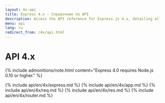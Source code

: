 ```yaml
---
layout: 4x-api
title: Express 4.x - Справочник по API
description: Access the API reference for Express.js 4.x, detailing all modules, methods, and properties for building web applications with this version.
menu: api
lang: ru
redirect_from: /4x/api.html
---
```


<div id="api-doc" markdown="1">

  <h1>API 4.x</h1>

{% include admonitions/note.html content="Express 4.0 requires Node.js 0.10 or higher." %}

{% include api/en/4x/express.md %}
{% include api/en/4x/app.md %}
{% include api/en/4x/req.md %}
{% include api/en/4x/res.md %}
{% include api/en/4x/router.md %}

</div>

